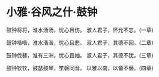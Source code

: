 # 小雅·谷风之什·鼓钟

鼓钟将将，淮水汤汤，忧心且伤。
淑人君子，怀允不忘。(一章)

鼓钟喈喈，淮水湝湝，忧心且悲。
淑人君子，其德不回。(二章)

鼓钟伐鼛，淮有三洲，忧心且妯。
淑人君子，其德不犹。(三章)

鼓钟钦钦，鼓瑟鼓琴，笙磬同音。
以雅以南，以龠不僭。(四章)

